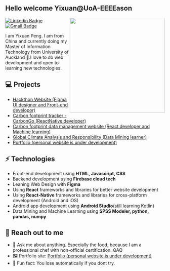 <h2> Hello welcome Yixuan@UoA-EEEEason</h2>

<img align='right' src='http://www.jenyalestina.com/blog/wp-content/uploads/2019/05/web-development-1024x582.jpg' width='300"' alt="">

[![Linkedin Badge](https://img.shields.io/badge/-Lindkeden-blue?style=flat-square&logo=Linkedin&logoColor=white&link=https://www.linkedin.com/in/%E4%B8%80%E8%BD%A9-%E5%BD%AD-018777291/)](https://www.linkedin.com/in/%E4%B8%80%E8%BD%A9-%E5%BD%AD-018777291/)
[![Gmail Badge](https://img.shields.io/badge/-Gmail-Red?style=flat-square&logo=Gmail&logoColor=white&link=mailto:ypen781@aucklanduni.ac.nz)](mailto:ypen781@aucklanduni.ac.nz)

I am Yixuan Peng. I am from China and currently doing my Master of Information Technology from University of Auckland 🏫.I love to do web development and open to learning new technologies.

## 💻 Projects
* [Hackthon Website (Figma UI designer and Front-end developor)](https://github.com/UoA-EEEEason/Hackathon---Course-group-project)
* [Carbon footprint tracker - CarbonGo (ReactNative developer)](https://github.com/UoA-EEEEason/ReactNative-app-CarbonGo---Lying-Flat-group)
* [Carbon footprint data management website (React developer and Machine learning)](https://github.com/UoA-EEEEason/React-website-CarbonGo---Lying-Flat-group)
* [Global Climate Analysis and Responsibility (Data Mining learner)](https://github.com/UoA-EEEEason/Data-Mining-Project---Python-version)
* [Portfolio (personal website is under development)](https://github.com/UoA-EEEEason)

## ⚡ Technologies
- Front-end development using **HTML, Javascript, CSS**
- Backend development using **Firebase cloud tech**
- Leaning Web Design with **Figma**
- Using **React** frameworks and libraries for better website development
- Using **React-Native** frameworks and libraries for cross-platform development (Android and iOS)
- Android app development using **Android Studio**(still learning Kotlin)
- Data Mining and Machine Learning using **SPSS Modeler, python, pandas, numpy**

## 👋 Reach out to me
- 💬 Ask me about anything. Especially the food, because I am a professional chef with non-official certification. QAQ
- 🖼️ Portfolio site: [Portfolio (personal website is under development)](https://github.com/UoA-EEEEason)
- 💎 Fun fact: You lose automatically if you dont try.
